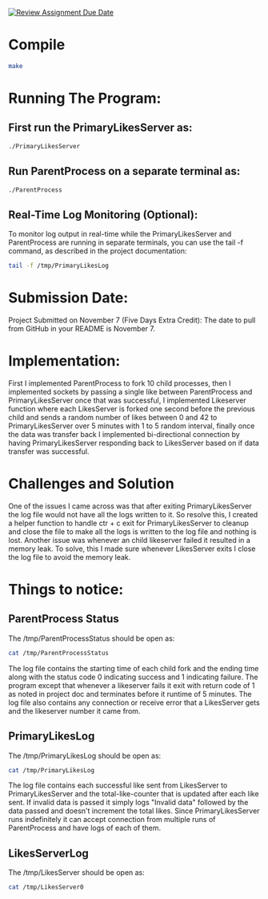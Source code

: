 [![Review Assignment Due Date](https://classroom.github.com/assets/deadline-readme-button-24ddc0f5d75046c5622901739e7c5dd533143b0c8e959d652212380cedb1ea36.svg)](https://classroom.github.com/a/_fBs5sT8)

# Compile

```bash
make
```

# Running The Program:

## First run the PrimaryLikesServer as:

```bash
./PrimaryLikesServer
```

## Run ParentProcess on a separate terminal as:

```bash
./ParentProcess
```

## Real-Time Log Monitoring (Optional):

To monitor log output in real-time while the PrimaryLikesServer and ParentProcess are running in separate terminals, you can use the tail -f command, as described in the project documentation:
```bash
tail -f /tmp/PrimaryLikesLog
``` 

# Submission Date:

Project Submitted on November 7 (Five Days Extra Credit): The date to pull from GitHub in your README is November 7.


# Implementation:
First I implemented ParentProcess to fork 10 child processes, then I implemented sockets by passing a single like between ParentProcess and PrimaryLikesServer once that was successful, I implemented Likeserver function where each LikesServer is forked one second before the previous child and sends a random number of likes between 0 and 42 to PrimaryLikesServer over 5 minutes with  1 to 5 random interval, finally once the data was transfer back I implemented bi-directional connection by having PrimaryLikesServer responding back to LikesServer based on if data transfer was successful.

# Challenges and Solution

One of the issues I came across was that after exiting PrimaryLikesServer the log file would not have all the logs written to it. So resolve this, I created a helper function to handle ctr + c exit for PrimaryLikesServer to cleanup and close the file to make all the logs is written to the log file and nothing is lost. Another issue was whenever an child likeserver failed it resulted in a memory leak. To solve, this I made sure whenever LikesServer exits I close the log file to avoid the memory leak.

# Things to notice:

## ParentProcess Status

The /tmp/ParentProcessStatus should be open as:
```bash
cat /tmp/ParentProcessStatus
```
The log file contains the starting time of each child fork and the ending time along with the status code 0 indicating success and 1 indicating failure. The program except that whenever a likeserver fails it exit with return code of 1 as noted in project doc and terminates before it runtime of 5 minutes.  The log file also contains any connection or receive error that a LikesServer gets and the likeserver number it came from.

## PrimaryLikesLog

The /tmp/PrimaryLikesLog should be open as:
```bash
cat /tmp/PrimaryLikesLog
```
The log file contains each successful like sent from LikesServer to PrimaryLikesServer and the total-like-counter that is updated after each like sent. If invalid data is passed it simply logs "Invalid data" followed by the data passed and doesn't increment the total likes. Since PrimaryLikesServer runs indefinitely it can accept connection from multiple runs of ParentProcess and have logs of each of them.

## LikesServerLog

The /tmp/LikesServer should be open as:
```bash
cat /tmp/LikesServer0
```
